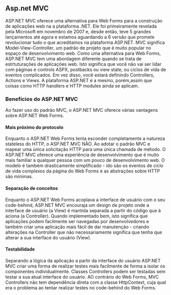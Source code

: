 ## Asp.net MVC

ASP.NET MVC oferece uma alternativa para Web Forms para a construção de aplicações web na a plataforma .NET. 
Ele foi primeiramente revelada pela Microsoft em novembro de 2007 e, desde então, teve 5 grandes lançamentos até agora e estamos aguardando a 6 versão que promete revolucionar tudo o que acreditamos na plataforma ASP.NET. 
MVC significa Model-View-Controller, um padrão de projeto que é muito popular no espaço de desenvolvimento web.
Como uma alternativa para Web Forms, ASP.NET MVC tem uma abordagem diferente quando se trata de estrtuturações de aplicações web. Isto significa que você não vai ser lidar com páginas e controls ASPX, postbacks ou view state, ou ciclos de vida de eventos complicados. Em vez disso, você estará definindo Controllers, Actions e Views. A plataforma ASP.NET é a mesmo, porém,assim que coisas como HTTP handlers e HTTP modules ainda se aplicam.

### Benefícios do ASP.NET MVC

Ao fazer uso do padrão MVC, o ASP.NET MVC oferece várias vantagens sobre ASP.NET Web Forms.

#### Mais próximo do protocolo

Enquanto o ASP.NET Web Forms tenta esconder completamente a natureza stateless do HTTP, o ASP.NET MVC NÃO. 
Ao adotar o padrão MVC e mapear uma única solicitação HTTP para uma única chamada de método. O ASP.NET MVC oferece uma experiência de desenvolvimento que é muito mais familiar a qualquer pessoa com um pouco de desenvolvimento web. O modelo é também drasticamente simplificado - ido são os eventos de ciclo de vida complexos da página do Web Forms e as abstrações sobre HTTP são mínimas.

#### Separação de conceitos

Enquanto o ASP.NET Web Forms acoplava a interface de usuário com o seu code-behind, ASP.NET MVC encouraja um design de projeto onde a interface de usuário (a View) é mantida separada a partir do código que à aciona (a Controller). Quando implementado bem, isto significa que aplicações podem facilmente ser navegadas por desenvolvedores e também criar uma aplicação mais fácil de dar manutenção - criando alterações na Controller que não necessariamente significa que tenha que alterar a sua interface do usuário (View).

#### Testabilidade

Separando a lógica da aplicação a partir da interface do usuário ASP.NET MVC criar uma forma de realizar testes mais facilmente de forma a isolar os componentes individualmente. Classes Controllers podem ser testadas sem testar a sua atual interface do usuário. AO contrário do Web Forms, MVC Controllers não tem dependência direta com a classe HttpContext, cuja qual era o problema ao tentar realizar testes no code-behind do Web Forms.
